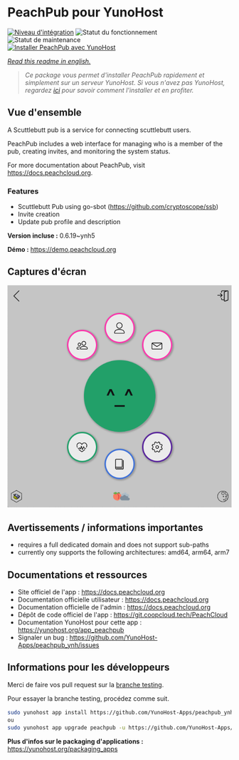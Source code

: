 <!--
N.B.: This README was automatically generated by https://github.com/YunoHost/apps/tree/master/tools/README-generator
It shall NOT be edited by hand.
-->

# PeachPub pour YunoHost

[![Niveau d'intégration](https://dash.yunohost.org/integration/peachpub.svg)](https://dash.yunohost.org/appci/app/peachpub) ![Statut du fonctionnement](https://ci-apps.yunohost.org/ci/badges/peachpub.status.svg) ![Statut de maintenance](https://ci-apps.yunohost.org/ci/badges/peachpub.maintain.svg)  
[![Installer PeachPub avec YunoHost](https://install-app.yunohost.org/install-with-yunohost.svg)](https://install-app.yunohost.org/?app=peachpub)

*[Read this readme in english.](./README.md)*

> *Ce package vous permet d'installer PeachPub rapidement et simplement sur un serveur YunoHost.
Si vous n'avez pas YunoHost, regardez [ici](https://yunohost.org/#/install) pour savoir comment l'installer et en profiter.*

## Vue d'ensemble

A Scuttlebutt pub is a service for connecting scuttlebutt users.

PeachPub includes a web interface for managing who is a member of the pub, creating invites, and monitoring the system status. 

For more documentation about PeachPub, visit https://docs.peachcloud.org. 

### Features

- Scuttlebutt Pub using go-sbot (https://github.com/cryptoscope/ssb)
- Invite creation 
- Update pub profile and description

**Version incluse :** 0.6.19~ynh5

**Démo :** https://demo.peachcloud.org

## Captures d'écran

![Capture d'écran de PeachPub](./doc/screenshots/Peachcloud-Screenshot.png)

## Avertissements / informations importantes

 - requires a full dedicated domain and does not support sub-paths
 - currently ony supports the following architectures: amd64, arm64, arm7
## Documentations et ressources

* Site officiel de l'app : <https://docs.peachcloud.org>
* Documentation officielle utilisateur : <https://docs.peachcloud.org>
* Documentation officielle de l'admin : <https://docs.peachcloud.org>
* Dépôt de code officiel de l'app : <https://git.coopcloud.tech/PeachCloud>
* Documentation YunoHost pour cette app : <https://yunohost.org/app_peachpub>
* Signaler un bug : <https://github.com/YunoHost-Apps/peachpub_ynh/issues>

## Informations pour les développeurs

Merci de faire vos pull request sur la [branche testing](https://github.com/YunoHost-Apps/peachpub_ynh/tree/testing).

Pour essayer la branche testing, procédez comme suit.

``` bash
sudo yunohost app install https://github.com/YunoHost-Apps/peachpub_ynh/tree/testing --debug
ou
sudo yunohost app upgrade peachpub -u https://github.com/YunoHost-Apps/peachpub_ynh/tree/testing --debug
```

**Plus d'infos sur le packaging d'applications :** <https://yunohost.org/packaging_apps>
